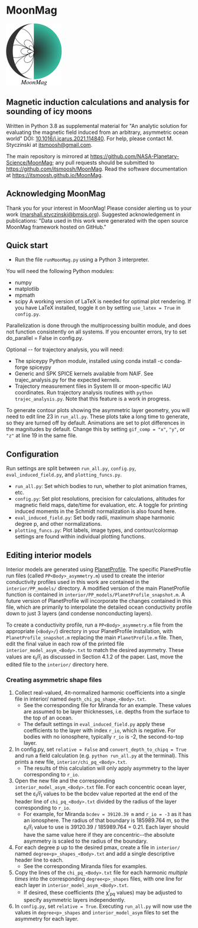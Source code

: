 # MoonMag
![MoonMag logo](misc/MoonMag_logoDocs.png)

## Magnetic induction calculations and analysis for sounding of icy moons
Written in Python 3.8 as supplemental material for "An analytic solution for evaluating the magnetic field induced from an arbitrary, asymmetric ocean world" DOI: [10.1016/j.icarus.2021.114840](https://doi.org/10.1016/j.icarus.2021.114840). For help, please contact M. Styczinski at itsmoosh@gmail.com.

The main repository is mirrored at <https://github.com/NASA-Planetary-Science/MoonMag>; any pull requests should be submitted to <https://github.com/itsmoosh/MoonMag>. Read the software documentation at <https://itsmoosh.github.io/MoonMag>.

## Acknowledging MoonMag
Thank you for your interest in MoonMag! Please consider alerting us to your work (marshall.styczinski@bmsis.org). Suggested acknowledgement in publications: "Data used in this work were generated with the open source MoonMag framework hosted on GitHub."

## Quick start
* Run the file `runMoonMag.py` using a Python 3 interpreter.

You will need the following Python modules:
* numpy
* matplotlib
* mpmath
* scipy
A working version of LaTeX is needed for optimal plot rendering. If you have LaTeX installed, toggle it on by setting `use_latex = True` in `config.py`. 

Parallelization is done through the multiprocessing builtin module, and does not function consistently on all systems. If you encounter errors, try to set do_parallel = False in config.py.

Optional -- for trajectory analysis, you will need:
* The spiceypy Python module, installed using conda install -c conda-forge spiceypy
* Generic and SPK SPICE kernels available from NAIF. See trajec_analysis.py for the expected kernels.
* Trajectory measurement files in System III or moon-specific IAU coordinates.
Run trajectory analysis routines with `python trajec_analysis.py`. Note that this feature is a work in progress.

To generate contour plots showing the asymmetric layer geometry, you will need to edit line 23 in `run_all.py`. These plots take a long time to generate, so they are turned off by default. Animations are set to plot differences in the magnitudes by default. Change this by setting `gif_comp = "x"`, `"y"`, or `"z"` at line 19 in the same file.

## Configuration
Run settings are split between `run_all.py`, `config.py`, `eval_induced_field.py`, and `plotting_funcs.py`.
* `run_all.py`: Set which bodies to run, whether to plot animation frames, etc.
* `config.py`: Set plot resolutions, precision for calculations, altitudes for magnetic field maps, date/time for evaluation, etc. A toggle for printing induced moments in the Schmidt normalization is also found here.
* `eval_induced_field.py`: Set body radii, maximum shape harmonic degree p, and other normalizations.
* `plotting_funcs.py`: Plot labels, image types, and contour/colormap settings are found within individual plotting functions.

## Editing interior models
Interior models are generated using [PlanetProfile](https://github.com/vancesteven/PlanetProfile). The specific PlanetProfile run files (called `PP<Body>_asymmetry.m`) used to create the interior conductivity profiles used in this work are contained in the `interior/PP_models/` directory. A modified version of the main PlanetProfile function is contained in `interior/PP_models/PlanetProfile_snapshot.m`. A future version of PlanetProfile will incorporate the changes contained in this file, which are primarily to interpolate the detailed ocean conductivity profile down to just 3 layers (and condense nonconducting layers).

To create a conductivity profile, run a `PP<Body>_asymmetry.m` file from the appropriate (`<Body>/`) directory in your PlanetProfile installation, with `PlanetProfile_snapshot.m` replacing the main `PlanetProfile.m` file. Then, edit the final value in each row of the printed file `interior_model_asym_<Body>.txt` to match the desired asymmetry. These values are ε<sub>l</sub>/r̅<sub>l</sub> as discussed in Section 4.1.2 of the paper. Last, move the edited file to the `interior/` directory here.

### Creating asymmetric shape files
1. Collect real-valued, 4π-normalized harmonic coefficients into a single file in interior/ named `depth_chi_pq_shape_<Body>.txt`.
   * See the corresponding file for Miranda for an example. These values are assumed to be layer thicknesses, i.e. depths from the surface to the top of an ocean.
   * The default settings in `eval_induced_field.py` apply these coefficients to the layer with index `r_io`, which is negative. For bodies with no ionosphere, typically `r_io` is -2, the second-to-top layer.
1. In config.py, set `relative = False` and `convert_depth_to_chipq = True` and run a field calculation (e.g. `python run_all.py` at the terminal). This prints a new file, `interior/chi_pq_<Body>.txt`.
   * The results of this calculation will only apply asymmetry to the layer corresponding to `r_io`.
1. Open the new file and the corresponding `interior_model_asym_<Body>.txt` file. For each concentric ocean layer, set the ε<sub>l</sub>/r̅<sub>l</sub> values to be the bcdev value reported at the end of the header line of `chi_pq_<Body>.txt` divided by the radius of the layer corresponding to `r_io`.
   * For example, for Miranda `bcdev = 39120.39 m` and `r_io = -3` as it has an ionosphere. The radius of that boundary is 185989.764 m, so the ε<sub>l</sub>/r̅<sub>l</sub> value to use is 39120.39 / 185989.764 = 0.21. Each layer should have the same value here if they are concentric--the absolute asymmetry is scaled to the radius of the boundary.
1. For each degree p up to the desired pmax, create a file in `interior/` named `degree<p>_shapes_<Body>.txt` and add a single descriptive header line to each.
   * See the corresponding Miranda files for examples.
1. Copy the lines of the `chi_pq_<Body>.txt` file for each harmonic *multiple times* into the corresponding `degree<p>_shapes` files, with one line for each layer in `interior_model_asym_<Body>.txt`.
   * If desired, these coefficients (the χ<sup>l</sup><sub>pq</sub> values) may be adjusted to specify asymmetric layers independently.
1. In `config.py`, set `relative = True`. Executing `run_all.py` will now use the values in `degree<p>_shapes` and `interior_model_asym` files to set the asymmetry for each layer.

